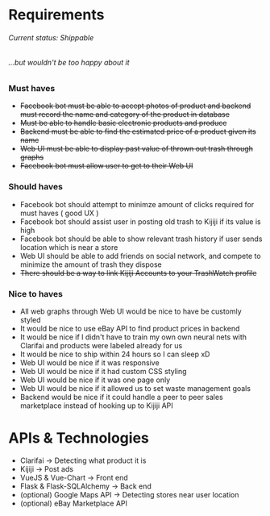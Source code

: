 # Requirements
###### Current status: Shippable
###### ...but wouldn't be too happy about it

### Must haves

* ~~Facebook bot must be able to accept photos of product and backend must record the name and category of the product in database~~
* ~~Must be able to handle basic electronic products and produce~~
* ~~Backend must be able to find the estimated price of a product given its name~~
* ~~Web UI must be able to display past value of thrown out trash through graphs~~
* ~~Facebook bot must allow user to get to their Web UI~~

### Should haves

* Facebook bot should attempt to minimze amount of clicks required for must haves ( good UX )
* Facebook bot should assist user in posting old trash to Kijiji if its value is high
* Facebook bot should be able to show relevant trash history if user sends location which is near a store
* Web UI should be able to add friends on social network, and compete to minimize the amount of trash they dispose
* ~~There should be a way to link Kijiji Accounts to your TrashWatch profile~~

### Nice to haves

* All web graphs through Web UI would be nice to have be customly styled
* It would be nice to use eBay API to find product prices in backend
* It would be nice if I didn't have to train my own own neural nets with Clarifai and products were labeled already for us
* It would be nice to ship within 24 hours so I can sleep xD
* Web UI would be nice if it was responsive
* Web UI would be nice if it had custom CSS styling
* Web UI would be nice if it was one page only
* Web UI would be nice if it allowed us to set waste management goals 
* Backend would be nice if it could handle a peer to peer sales marketplace instead of hooking up to Kijiji API

# APIs & Technologies

* Clarifai -> Detecting what product it is
* Kijiji -> Post ads 
* VueJS & Vue-Chart -> Front end
* Flask & Flask-SQLAlchemy -> Back end
* (optional) Google Maps API -> Detecting stores near user location
* (optional) eBay Marketplace API

